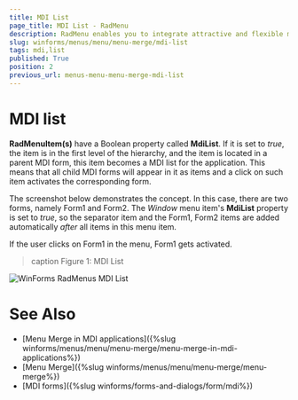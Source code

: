 ```yaml
---
title: MDI List
page_title: MDI List - RadMenu
description: RadMenu enables you to integrate attractive and flexible menus on Forms within your Windows applications.
slug: winforms/menus/menu/menu-merge/mdi-list
tags: mdi,list
published: True
position: 2
previous_url: menus-menu-menu-merge-mdi-list
---
```


# MDI list

**RadMenuItem(s)** have a Boolean property called __MdiList__. If it is set to *true*, the item is in the first level of the hierarchy, and the item is located in a parent MDI form, this item becomes a MDI list for the application. This means that all child  MDI forms will appear in it as items and a click on such item activates the corresponding form. 

The screenshot below demonstrates the concept. In this case, there are two forms, namely Form1 and Form2. The *Window* menu item's **MdiList** property is set to *true*, so the separator item and the Form1, Form2 items are added automatically *after* all items in this menu item. 

If the user clicks on Form1 in the menu, Form1 gets activated.

>caption Figure 1: MDI List

![WinForms RadMenus MDI List](images/menus-menu-menu-merge-mdi-list002.gif)


# See Also

* [Menu Merge in MDI applications]({%slug winforms/menus/menu/menu-merge/menu-merge-in-mdi-applications%})	
* [Menu Merge]({%slug winforms/menus/menu/menu-merge/menu-merge%})	
* [MDI forms]({%slug winforms/forms-and-dialogs/form/mdi%})	

